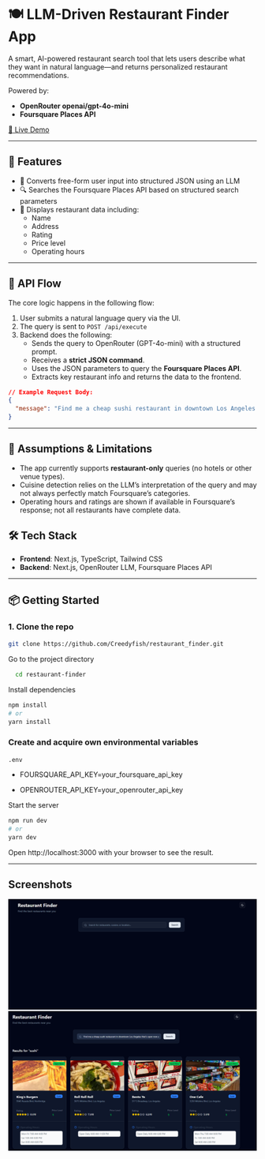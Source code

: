 # 🍽️ LLM-Driven Restaurant Finder App

A smart, AI-powered restaurant search tool that lets users describe what they want in natural language—and returns personalized restaurant recommendations.

Powered by:

- **OpenRouter openai/gpt-4o-mini**
- **Foursquare Places API**

[🔗 Live Demo](https://restaurant-finder-nu.vercel.app/)

---

## 🚀 Features

- 🧠 Converts free-form user input into structured JSON using an LLM
- 🔍 Searches the Foursquare Places API based on structured search parameters
- 📍 Displays restaurant data including:
  - Name
  - Address
  - Rating
  - Price level
  - Operating hours

---

## 🔌 API Flow

The core logic happens in the following flow:

1. User submits a natural language query via the UI.
2. The query is sent to `POST /api/execute`
3. Backend does the following:
   - Sends the query to OpenRouter (GPT-4o-mini) with a structured prompt.
   - Receives a **strict JSON command**.
   - Uses the JSON parameters to query the **Foursquare Places API**.
   - Extracts key restaurant info and returns the data to the frontend.

```json
// Example Request Body:
{
  "message": "Find me a cheap sushi restaurant in downtown Los Angeles that's open now and has at least a 4-star rating."
}
```

---

## 🧠 Assumptions & Limitations

- The app currently supports **restaurant-only** queries (no hotels or other venue types).
- Cuisine detection relies on the LLM’s interpretation of the query and may not always perfectly match Foursquare’s categories.
- Operating hours and ratings are shown if available in Foursquare’s response; not all restaurants have complete data.

## 🛠️ Tech Stack

- **Frontend**: Next.js, TypeScript, Tailwind CSS
- **Backend**: Next.js, OpenRouter LLM, Foursquare Places API

---

## 📦 Getting Started

### 1. Clone the repo

```bash
git clone https://github.com/Creedyfish/restaurant_finder.git
```

Go to the project directory

```bash
  cd restaurant-finder
```

Install dependencies

```bash
npm install
# or
yarn install
```

### Create and acquire own environmental variables

`.env`

- FOURSQUARE_API_KEY=your_foursquare_api_key

- OPENROUTER_API_KEY=your_openrouter_api_key

Start the server

```bash
npm run dev
# or
yarn dev

```

Open http://localhost:3000 with your browser to see the result.

---

## Screenshots

![App Screenshot](./public/Screenshot1.png)
![App Screenshot](./public/Screenshot2.png)
